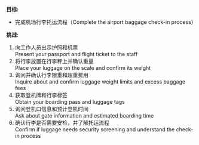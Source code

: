 **目标:**
- 完成机场行李托运流程（Complete the airport baggage check-in process）

**挑战:**
1. 向工作人员出示护照和机票  
    Present your passport and flight ticket to the staff
2. 将行李放置在行李秤上并确认重量  
    Place your luggage on the scale and confirm its weight
3. 询问并确认行李限重和超重费用  
    Inquire about and confirm luggage weight limits and excess baggage fees
4. 获取登机牌和行李标签  
    Obtain your boarding pass and luggage tags
5. 询问登机口信息和预计登机时间  
    Ask about gate information and estimated boarding time
6. 确认行李是否需要安检，并了解托运流程  
    Confirm if luggage needs security screening and understand the check-in process
